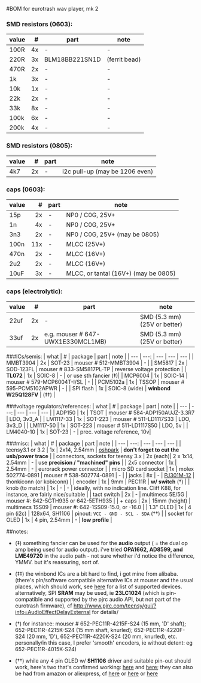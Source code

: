 #BOM for eurotrash wav player, mk 2


### SMD resistors (0603):
| value | #| part | note |
| --- | ---: | --- | --- | 
| 100R |4x| - | - | 
| 220R | 3x | BLM18BB221SN1D | (ferrit bead) |
| 470R | 2x | - | - |
| 1k  | 3x | - | - |	
| 10k  | 1x | - | - |
| 22k  | 2x | - | - |	
| 33k  | 8x | - | - |
| 100k | 6x | - | - |
| 200k | 4x | - | - |	

### SMD resistors (0805):
| value | #| part | note |
| --- | ---: | --- | --- | 
| 4k7  | 2x | - | i2c pull-up (may be 1206 even) |

### caps (0603):
| value | # | part | note |
| --- | ---: | --- | --- | 
| 15p  | 2x | - | NP0 / C0G, 25V+ | 
| 1n  |  4x | - | NP0 / C0G, 25V+ |
| 3n3  | 2x | - | NP0 / C0G, 25V+ (may be 0805) |
| 100n |   11x | - | MLCC (25V+) |
| 470n | 2x | - | MLCC (16V+) |
| 2u2  | 2x | - | MLCC (16V+) |
| 10uF | 3x | - | MLCC, or tantal (16V+) (may be 0805) |
  
### caps (electrolytic):
| value | # | part | note |
| --- | ---: | --- | --- | 
| 22uf | 2x | - | SMD (5.3 mm) (25V or better) | 
| 33uf | 2x | e.g. mouser # 647-UWX1E330MCL1MB) | SMD (5.3 mm) (25V or better) | 
	
###ICs/semis:
| what | # | package | part | note |
| --- | ---: | --- | --- | --- | 
| MMBT3904 | 2x | SOT-23 | mouser # 512-MMBT3904 | - |
| SM5817 | 2x | SOD-123FL | mouser # 833-SM5817PL-TP | reverse voltage protection |
| **TL072** | 1x | SOIC-8 | - | or use sth fancier (‡)| 
| MCP6004 | 1x | SOIC-14 | mouser # 579-MCP6004T-I/SL  | - |
| PCM5102a | 1x | TSSOP | mouser # 595-PCM5102APWR | - |
| SPI flash | 1x | SOIC-8 (wide) | **winbond W25Q128FV** | (‡‡)  | 

###voltage regulators/references:
| what | # | package | part | note |
| --- | ---: | --- | --- | --- | 
| ADP150 | 1x | TSOT | mouser # 584-ADP150AUJZ-3.3R7 | LDO, 3v3_A |
| LM1117-33 | 1x | SOT-223 | mouser # 511-LD1117S33 | LDO, 3v3_D |
| LM1117-50 | 1x | SOT-223 | mouser # 511-LD1117S50 | LDO, 5v |
| LM4040-10 | 1x | SOT-23 | - | prec. voltage reference, 10v| 

###misc:
| what | # | package | part | note |
| --- | ---: | --- | --- | --- |
| teensy3.1 or 3.2 | 1x | 2x14, 2.54mm | [oshpark](http://store.oshpark.com/products/teensy-3-1) | **don't forget to cut the usb/power trace** | 
| connectors, sockets for teensy 3.x | 2x (each)| 2 x 1x14, 2.54mm | - | use **precision / "machined" pins** |
| 2x5 connector | 1x | 2.54mm |  - | eurorack power connector |
| micro SD card socket | 1x | molex 502774-0891 | mouser # 538-502774-0891 | -  | 
| jacks | 8x | - | [PJ301M-12](https://www.thonk.co.uk/shop/3-5mm-jacks/) | thonkiconn (or kobiconn) | 
| encoder | 1x | 9mm | PEC11R | **w/ switch** (†) | 
| knob (to match) | 1x | - | - | ideally, with no indication line. Cliff K88, for instance, are fairly nice/suitable |
| tact switch | 2x |  - | multimecs 5E/5G | mouser #: 642-5GTH935 or 642-5ETH935 |
| + caps  | 2x | 15mm (height) | multimecs 1SS09 | mouser #: 642-1SS09-15.0, or -16.0 |
| 1.3" OLED | 1x | 4 pin (i2c) | 128x64, SH1106 | pinout: `VCC - GND - SCL - SDA` (††) |
| socket for OLED | 1x | 4 pin, 2.54mm | - |  **low profile** |



##notes: 
   
- (‡) something fancier can be used for the **audio** output ( = the dual op amp being used for audio output).
i've tried **OPA1662, AD8599, and LME49720** in the audio path - not sure whether i'd notice the difference, YMMV. but it's reassuring, sort of.

- (‡‡) the winbond ICs are a bit hard to find, i got mine from alibaba. (there's pin/software compatible alternative ICs at mouser and the usual places, which should work, see [here](https://github.com/PaulStoffregen/SerialFlash) for a list of supported devices. alternatively, SPI **SRAM** may be used, ie **23LC1024** (which is pin-compatible and supported by the pjrc audio API, but not part of the eurotrash firmware), cf http://www.pjrc.com/teensy/gui/?info=AudioEffectDelayExternal for details/

- (†) for instance: mouser # 652-PEC11R-4215F-S24 (15 mm, 'D' shaft); 652-PEC11R-4215K-S24 (15 mm shaft, knurled); 652-PEC11R-4220F-S24 (20 mm, 'D'), 652-PEC11R-4220K-S24 (20 mm, knurled), etc. personally/in this case, I prefer 'smooth' encoders, ie without detent: eg 652-PEC11R-4015K-S24)

- (††) while any 4 pin OLED w/ **SH1106** driver and suitable pin-out should work, here's two that's confirmed working: [here](http://www.ebay.de/itm/271817542866) and [here](http://www.ebay.de/itm/331132247980); they can also be had from amazon or aliexpress, cf [here](http://www.amazon.com/Serial-128X64-Display-Module-Arduino/dp/B00JM7SWI4/ref=sr_1_2?s=industrial&ie=UTF8&qid=1443270690&sr=1-2&keywords=1.3%22+Serial+128X64+OLED) or [here](http://de.aliexpress.com/item/white-1-3-I2C-IIC-Serial-128X64-12864-OLED-LCD-LED-Display-Module-for-Arduino-51/1669386183.html?isOrigTitle=true) or [here](http://www.alibaba.com/product-detail/1-3-I2C-IIC-Serial-128X64_1982440011.html?spm=a2700.7724838.30.1.5a3TpQ)